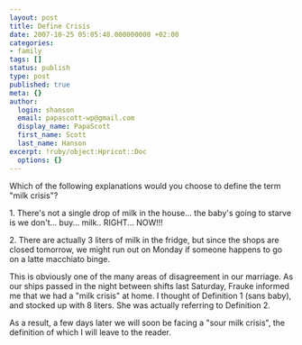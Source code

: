 ```yaml
---
layout: post
title: Define Crisis
date: 2007-10-25 05:05:48.000000000 +02:00
categories:
- family
tags: []
status: publish
type: post
published: true
meta: {}
author:
  login: shanson
  email: papascott-wp@gmail.com
  display_name: PapaScott
  first_name: Scott
  last_name: Hanson
excerpt: !ruby/object:Hpricot::Doc
  options: {}
---
```

<p>Which of the following explanations would you choose to define the term "milk crisis"?</p>
<p>1. There's not a single drop of milk in the house... the baby's going to starve is we don't... buy... milk.. RIGHT... NOW!!!</p>
<p>2. There are actually 3 liters of milk in the fridge, but since the shops are closed tomorrow, we might run out on Monday if someone happens to go on a latte macchiato binge.</p>
<p>This is obviously one of the many areas of disagreement in our marriage. As our ships passed in the night between shifts last Saturday, Frauke informed me that we had a "milk crisis" at home. I thought of Definition 1 (sans baby), and stocked up with 8 liters. She was actually referring to Definition 2.</p>
<p>As a result, a few days later we will soon be facing a "sour milk crisis", the definition of which I will leave to the reader.</p>
